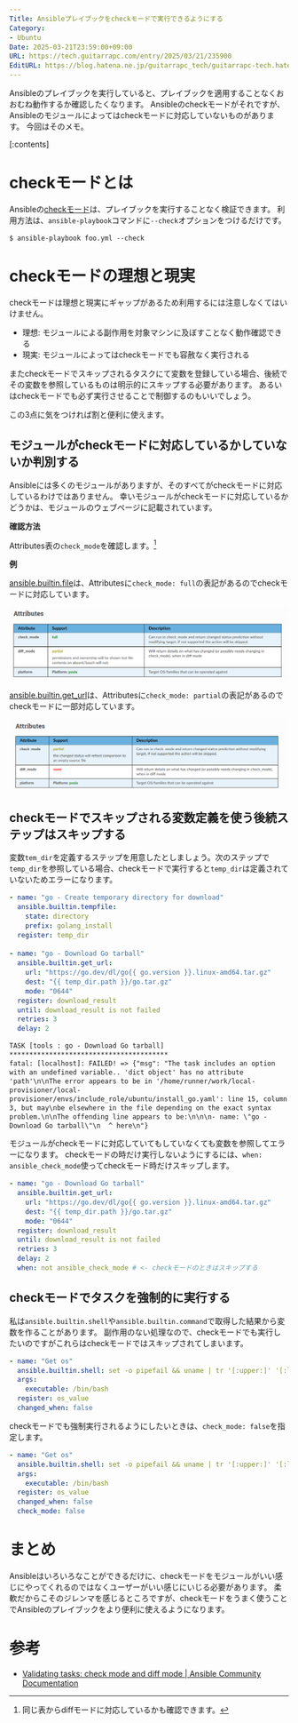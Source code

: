 ```yaml
---
Title: Ansibleプレイブックをcheckモードで実行できるようにする
Category:
- Ubuntu
Date: 2025-03-21T23:59:00+09:00
URL: https://tech.guitarrapc.com/entry/2025/03/21/235900
EditURL: https://blog.hatena.ne.jp/guitarrapc_tech/guitarrapc-tech.hatenablog.com/atom/entry/6802418398339652746
---
```


Ansibleのプレイブックを実行していると、プレイブックを適用することなくおおむね動作するか確認したくなります。
Ansibleのcheckモードがそれですが、Ansibleのモジュールによってはcheckモードに対応していないものがあります。
今回はそのメモ。

[:contents]

# checkモードとは

Ansibleの[checkモード](https://docs.ansible.com/ansible/latest/playbook_guide/playbooks_checkモード.html)は、プレイブックを実行することなく検証できます。
利用方法は、`ansible-playbook`コマンドに`--check`オプションをつけるだけです。

```
$ ansible-playbook foo.yml --check
```

# checkモードの理想と現実

checkモードは理想と現実にギャップがあるため利用するには注意しなくてはいけません。

* 理想: モジュールによる副作用を対象マシンに及ぼすことなく動作確認できる
* 現実: モジュールによってはcheckモードでも容赦なく実行される

またcheckモードでスキップされるタスクにて変数を登録している場合、後続でその変数を参照しているものは明示的にスキップする必要があります。
あるいはcheckモードでも必ず実行させることで制御するのもいいでしょう。

この3点に気をつければ割と便利に使えます。

## モジュールがcheckモードに対応しているかしていないか判別する

Ansibleには多くのモジュールがありますが、そのすべてがcheckモードに対応しているわけではありません。
幸いモジュールがcheckモードに対応しているかどうかは、モジュールのウェブページに記載されています。

**確認方法**

Attributes表の`check_mode`を確認します。[^1]

**例**

[ansible.builtin.file](https://docs.ansible.com/ansible/latest/collections/ansible/builtin/file_module.html)は、Attributesに`check_mode: full`の表記があるのでcheckモードに対応しています。

![ansible.builtin.fileはcheck_mode:fullなので対応している](image.png)

[ansible.builtin.get_url](https://docs.ansible.com/ansible/latest/collections/ansible/builtin/get_url_module.html)は、Attributesに`check_mode: partial`の表記があるのでcheckモードに一部対応しています。

![ansible.builtin.get_urlはcheck_mode:partialなので一部対応](image-1.png)

## checkモードでスキップされる変数定義を使う後続ステップはスキップする

変数`tem_dir`を定義するステップを用意したとしましょう。次のステップで`temp_dir`を参照している場合、checkモードで実行すると`temp_dir`は定義されていないためエラーになります。

```yaml
- name: "go - Create temporary directory for download"
  ansible.builtin.tempfile:
    state: directory
    prefix: golang_install
  register: temp_dir

- name: "go - Download Go tarball"
  ansible.builtin.get_url:
    url: "https://go.dev/dl/go{{ go.version }}.linux-amd64.tar.gz"
    dest: "{{ temp_dir.path }}/go.tar.gz"
    mode: "0644"
  register: download_result
  until: download_result is not failed
  retries: 3
  delay: 2
```

```
TASK [tools : go - Download Go tarball] ****************************************
fatal: [localhost]: FAILED! => {"msg": "The task includes an option with an undefined variable.. 'dict object' has no attribute 'path'\n\nThe error appears to be in '/home/runner/work/local-provisioner/local-provisioner/envs/include_role/ubuntu/install_go.yaml': line 15, column 3, but may\nbe elsewhere in the file depending on the exact syntax problem.\n\nThe offending line appears to be:\n\n\n- name: \"go - Download Go tarball\"\n  ^ here\n"}
```

モジュールがcheckモードに対応していてもしていなくても変数を参照してエラーになります。
checkモードの時だけ実行しないようにするには、`when: ansible_check_mode`使ってcheckモード時だけスキップします。

```yaml
- name: "go - Download Go tarball"
  ansible.builtin.get_url:
    url: "https://go.dev/dl/go{{ go.version }}.linux-amd64.tar.gz"
    dest: "{{ temp_dir.path }}/go.tar.gz"
    mode: "0644"
  register: download_result
  until: download_result is not failed
  retries: 3
  delay: 2
  when: not ansible_check_mode # <- checkモードのときはスキップする
```

## checkモードでタスクを強制的に実行する

私は`ansible.builtin.shell`や`ansible.builtin.command`で取得した結果から変数を作ることがあります。
副作用のない処理なので、checkモードでも実行したいのですがこれらはcheckモードではスキップされてしまいます。

```yaml
- name: "Get os"
  ansible.builtin.shell: set -o pipefail && uname | tr '[:upper:]' '[:lower:]'
  args:
    executable: /bin/bash
  register: os_value
  changed_when: false
```

checkモードでも強制実行されるようにしたいときは、`check_mode: false`を指定します。

```yaml
- name: "Get os"
  ansible.builtin.shell: set -o pipefail && uname | tr '[:upper:]' '[:lower:]'
  args:
    executable: /bin/bash
  register: os_value
  changed_when: false
  check_mode: false
```

# まとめ

Ansibleはいろいろなことができるだけに、checkモードをモジュールがいい感じにやってくれるのではなくユーザーがいい感じにいじる必要があります。
柔軟だからこそのジレンマを感じるところですが、checkモードをうまく使うことでAnsibleのプレイブックをより便利に使えるようになります。

# 参考

* [Validating tasks: check mode and diff mode | Ansible Community Documentation](https://docs.ansible.com/ansible/latest/playbook_guide/playbooks_checkmode.html)

[^1]: 同じ表からdiffモードに対応しているかも確認できます。
